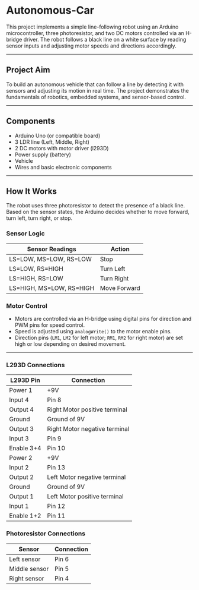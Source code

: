 # Autonomous-Car

This project implements a simple line-following robot using an Arduino microcontroller, three photoresistor, and two DC motors controlled via an H-bridge driver. The robot follows a black line on a white surface by reading sensor inputs and adjusting motor speeds and directions accordingly.

---

## Project Aim

To build an autonomous vehicle that can follow a line by detecting it with sensors and adjusting its motion in real time. The project demonstrates the fundamentals of robotics, embedded systems, and sensor-based control.

---

## Components

- Arduino Uno (or compatible board)  
- 3 LDR line (Left, Middle, Right)  
- 2 DC motors with motor driver (l293D)  
- Power supply (battery)  
- Vehicle  
- Wires and basic electronic components  

---

## How It Works

The robot uses three photoresistor to detect the presence of a black line. Based on the sensor states, the Arduino decides whether to move forward, turn left, turn right, or stop.

### Sensor Logic

| Sensor Readings          | Action       |
|-------------------------|--------------|
| LS=LOW, MS=LOW, RS=LOW  | Stop         |
| LS=LOW, RS=HIGH          | Turn Left    |
| LS=HIGH, RS=LOW          | Turn Right   |
| LS=HIGH, MS=LOW, RS=HIGH| Move Forward |

### Motor Control

- Motors are controlled via an H-bridge using digital pins for direction and PWM pins for speed control.
- Speed is adjusted using `analogWrite()` to the motor enable pins.
- Direction pins (`LM1`, `LM2` for left motor; `RM1`, `RM2` for right motor) are set high or low depending on desired movement.

---

### L293D Connections

| L293D Pin             | Connection                         |
|-----------------------|-------------------------------------|
| Power 1               | +9V                                |
| Input 4               | Pin 8                              |
| Output 4              | Right Motor positive terminal      |
| Ground                | Ground of 9V                       |
| Output 3              | Right Motor negative terminal      |
| Input 3               | Pin 9                              |
| Enable 3+4            | Pin 10                             |
| Power 2               | +9V                                |
| Input 2               | Pin 13                             |
| Output 2              | Left Motor negative terminal       |
| Ground                | Ground of 9V                       |
| Output 1              | Left Motor positive terminal       |
| Input 1               | Pin 12                             |
| Enable 1+2            | Pin 11                             |

### Photoresistor Connections

| Sensor          | Connection |
|-----------------|------------|
| Left sensor     | Pin 6      |
| Middle sensor   | Pin 5      |
| Right sensor    | Pin 4      |

